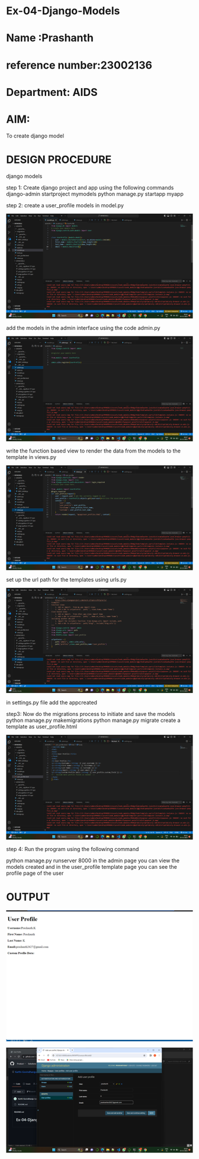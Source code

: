 # Ex-04-Django-Models
# Name :Prashanth
# reference number:23002136
# Department: AIDS



# AIM:
 To create django model

# DESIGN PROCEDURE
django models

step 1: Create django project and app using the following
commands
django-admin startproject mymodels
python manage.py startapp myapp

step 2:
create a user_profile models in model.py

![Alt text](<Screenshot 2023-11-21 091701.png>)

add the models in the admin interface using the code admin.py

![Alt text](<Screenshot 2023-11-21 091740.png>)

write the function based view to render the data from the models to the template in views.py

![Alt text](<Screenshot 2023-11-21 091748.png>)

set up the url path for the templates using urls.py

![Alt text](<Screenshot 2023-11-21 091807.png>)

in settings.py file add the appcreated

step3: Now do the migrations process to initiate and save the models
python manage.py makemigrations python manage.py migrate create a template as user_profile.html

![Alt text](<Screenshot 2023-11-21 093222.png>)

step 4: Run the program using the following command

python manage.py runserver 8000 in the admin page you can view the models created and in the user_profile template page you can see the profile page of the user

# OUTPUT
![Alt text](<Screenshot 2023-11-21 090533.png>)

![Alt text](<Screenshot 2023-11-21 093826.png>)